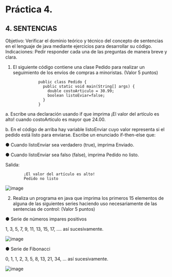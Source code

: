 # Práctica 4.

## 4. SENTENCIAS

Objetivo: Verificar el dominio teórico y técnico del concepto de sentencias en el lenguaje
de java mediante ejercicios para desarrollar su código.
Indicaciones: Pedir responder cada una de las preguntas de manera breve y clara.

1. El siguiente código contiene una clase Pedido para realizar un seguimiento de los
envíos de compras a minoristas. (Valor 5 puntos)

                  public class Pedido {
                    public static void main(String[] args) {
                      double costoArticulo = 30.99;
                      boolean listoEviar=false;
                    }
                  }

a. Escribe una declaración usando if que imprima ¡El valor del artículo es alto!
cuando costoArticulo es mayor que 24.00.

b. En el código de arriba hay variable listoEnviar cuyo valor representa si el pedido
está listo para enviarse. Escribe un enunciado if-then-else que:

● Cuando listoEnviar sea verdadero (true), imprima Enviado.

● Cuando listoEnviar sea falso (false), imprima Pedido no listo.

Salida:

            ¡El valor del artículo es alto!
            Pedido no listo

![image](https://user-images.githubusercontent.com/101481084/185821792-f9638a5e-d16a-4a09-9aa7-3f05778cefb9.png)


2. Realiza un programa en java que imprima los primeros 15 elementos de alguna de
las siguientes series haciendo uso necesariamente de las sentencias de control:
(Valor 5 puntos)

● Serie de números impares positivos

1, 3, 5, 7, 9, 11, 13, 15, 17, .... así sucesivamente.

![image](https://user-images.githubusercontent.com/101481084/188256921-3609f062-bd29-4345-86d1-29b8341d8389.png)


● Serie de Fibonacci

0, 1, 1, 2, 3, 5, 8, 13, 21, 34, ... así sucesivamente.

![image](https://user-images.githubusercontent.com/101481084/188256884-a354bef8-9375-4747-9de5-8fc2779b8c3f.png)



